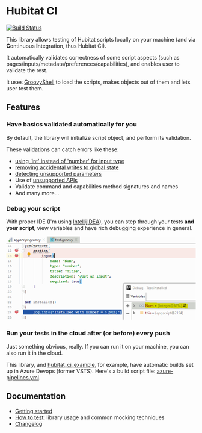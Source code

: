# Hubitat CI

[![Build Status](https://biocomp.visualstudio.com/HubitatCiRelease/_apis/build/status/hubitat_ci%20build?branchName=master)](https://biocomp.visualstudio.com/HubitatCiRelease/_build/latest?definitionId=13&branchName=master)

This library allows testing of Hubitat scripts locally on your machine (and via **C**ontinuous **I**ntegration, thus Hubitat CI).

It automatically validates correctness of some script aspects (such as pages/inputs/metadata/preferences/capabilities), and enables user to validate the rest.

It uses [GroovyShell](http://docs.groovy-lang.org/latest/html/api/groovy/lang/GroovyShell.html) to load the scripts, makes objects out of them and lets user test them.

## Features
### Have basics validated automatically for you
By default, the library will initialize script object, and perform its validation.

These validations can catch errors like these:

- [using 'int' instead of 'number' for input type](https://github.com/bspranger/Hubitat_iComfort/pull/5/commits/ebc2fa7ef38d41412fffe59da969ea97a2235334)
- [removing accidental writes to global state](https://github.com/bspranger/Hubitat_iComfort/pull/4/commits/48283ff2393a6bb9d65e7536be8952f2ffa90a71)
- [detecting unsupported parameters](https://github.com/mihaca/homeremote/pull/1/commits/2191d06101185170afa7eed2ae73a34de4bfdc1a)
- Use of [unsupported APIs](https://docs.smartthings.com/en/latest/getting-started/groovy-for-smartthings.html#restricted-methods)
- Validate command and capabilities method signatures and names
- And many more...

### Debug your script
With proper IDE (I'm using [IntellijIDEA](https://www.jetbrains.com/idea/)), you can step through your tests **and your script**, view variables and have rich debugging experience in general.

![Image of debug session](docs/debugging.png)

### Run your tests in the cloud after (or before) every push
Just something obvious, really. 
If you can run it on your machine, you can also run it in the cloud.

This library, and [hubitat_ci_example](https://github.com/biocomp/hubitat_ci_example), for example, 
have automatic builds set up in Azure Devops (former VSTS).
Here's a build script file: [azure-pipelines.yml](azure-pipelines.yml).

## Documentation
- [Getting started](docs/getting_started.md)
- [How to test](docs/how_to_test.md): library usage and common mocking techniques
- [Changelog](docs/changelog.md)
